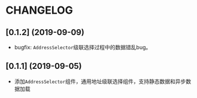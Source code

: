 # CHANGELOG

## [0.1.2] (2019-09-09)
  - bugfix: `AddressSelector`级联选择过程中的数据错乱bug。

## [0.1.1] (2019-09-05)
  - 添加`AddressSelector`组件，通用地址级联选择组件，支持静态数据和异步数据加载
 

